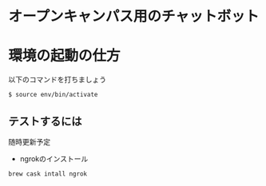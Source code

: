# オープンキャンパス用のチャットボット

# 環境の起動の仕方

以下のコマンドを打ちましょう

```
$ source env/bin/activate
```

## テストするには

随時更新予定


- ngrokのインストール

```
brew cask intall ngrok
```
